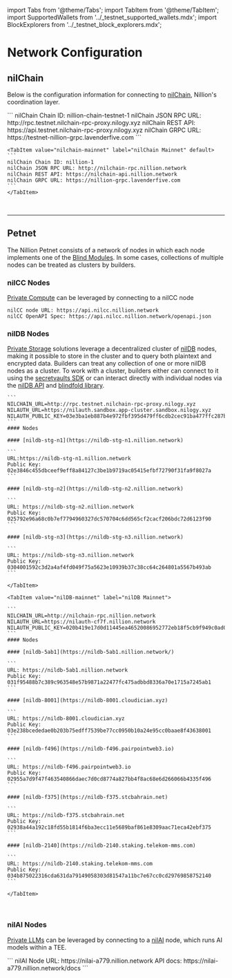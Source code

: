 import Tabs from '@theme/Tabs';
import TabItem from '@theme/TabItem';
import SupportedWallets from '../\_testnet_supported_wallets.mdx';
import BlockExplorers from '../\_testnet_block_explorers.mdx';

# Network Configuration

## nilChain

Below is the configuration information for connecting to [nilChain](https://github.com/NillionNetwork/nilchain), Nillion's coordination layer.

<Tabs>
    <TabItem value="nilchain-testnet" label="nilChain Testnet" default>
    ```
    nilChain Chain ID: nillion-chain-testnet-1
    nilChain JSON RPC URL: http://rpc.testnet.nilchain-rpc-proxy.nilogy.xyz
    nilChain REST API: https://api.testnet.nilchain-rpc-proxy.nilogy.xyz
    nilChain GRPC URL: https://testnet-nillion-grpc.lavenderfive.com
    ```
    </TabItem>

    <TabItem value="nilchain-mainnet" label="nilChain Mainnet" default>
    ```
    nilChain Chain ID: nillion-1
    nilChain JSON RPC URL: http://nilchain-rpc.nillion.network
    nilChain REST API: https://nilchain-api.nillion.network
    nilChain GRPC URL: https://nillion-grpc.lavenderfive.com
    ```
    </TabItem>

</Tabs>
<br/>

---

## Petnet

The Nillion Petnet consists of a network of nodes in which each node implements one of the [Blind Modules](/learn/blind-modules). In some cases, collections of multiple nodes can be treated as clusters by builders.

### nilCC Nodes

[Private Compute](/build/compute/overview) can be leveraged by connecting to a nilCC node

```
nilCC node URL: https://api.nilcc.nillion.network
nilCC OpenAPI Spec: https://api.nilcc.nillion.network/openapi.json
```

### nilDB Nodes

[Private Storage](/build/private-storage/overview) solutions leverage a decentralized cluster of [nilDB](/learn/blind-modules#nildb) nodes, making it possible to store in the cluster and to query both plaintext and encrypted data. Builders can treat any collection of one or more nilDB nodes as a cluster. To work with a cluster, builders either can connect to it using the [secretvaults SDK](/build/private-storage/secretvaults) or can interact directly with individual nodes via the [nilDB API](/api/nildb/overview) and [blindfold library](/build/private-storage/blindfold).

<Tabs>
    <TabItem value="nilDB-testnet" label="nilDB Testnet" default>

    ```
    NILCHAIN_URL=http://rpc.testnet.nilchain-rpc-proxy.nilogy.xyz
    NILAUTH_URL=https://nilauth.sandbox.app-cluster.sandbox.nilogy.xyz
    NILAUTH_PUBLIC_KEY=03e3ba1eb887b4e972fbf395d479ff6cdb2cec91ba477ffc287b2b9cb5ec2161aa
    ```
    #### Nodes

    #### [nildb-stg-n1](https://nildb-stg-n1.nillion.network)

    ```
    URL:https://nildb-stg-n1.nillion.network
    Public Key: 02e3846c455dbceef9eff8a84127c3be1b9719ac05415efbf72790f31fa9f8027a
    ```

    #### [nildb-stg-n2](https://nildb-stg-n2.nillion.network)

    ```
    URL: https://nildb-stg-n2.nillion.network
    Public Key: 025792e96a68c0b7ef7794960327dc570704c6dd565cf2cacf206bdc72d6123f90
    ```

    #### [nildb-stg-n3](https://nildb-stg-n3.nillion.network)

    ```
    URL: https://nildb-stg-n3.nillion.network
    Public Key: 0304001592c3d2a4af4fd049f75a5623e10939b37c38cc64c264801a5567b493ab
    ```

    </TabItem>

    <TabItem value="nilDB-mainnet" label="nilDB Mainnet">

    ```
    NILCHAIN_URL=http://nilchain-rpc.nillion.network
    NILAUTH_URL=https://nilauth-cf7f.nillion.network
    NILAUTH_PUBLIC_KEY=020b419e17d0d11445ea46520086952772eb18f5cb9f949c0ad0b418282617cf7f
    ```
    #### Nodes

    #### [nildb-5ab1](https://nildb-5ab1.nillion.network/)

    ```
    URL: https://nildb-5ab1.nillion.network
    Public Key: 031f95488b7c389c963548e57b9871a22477fc475adbbd8336a70e1715a7245ab1
    ```

    #### [nildb-8001](https://nildb-8001.cloudician.xyz)

    ```
    URL: https://nildb-8001.cloudician.xyz
    Public Key: 03e238bcededae0b203b75edff7539be77cc0950b10a24e95cc0baae8f43638001
    ```

    #### [nildb-f496](https://nildb-f496.pairpointweb3.io)

    ```
    URL: https://nildb-f496.pairpointweb3.io
    Public Key: 02955a7d9f47f463540866daec7d0cd8774a827bb4f8ac68e6d266066b4335f496
    ```

    #### [nildb-f375](https://nildb-f375.stcbahrain.net)

    ```
    URL: https://nildb-f375.stcbahrain.net
    Public Key: 02938a44a192c18fd55b1814f6ba3ecc11e5689baf861e8309aac71eca42ebf375
    ```

    #### [nildb-2140](https://nildb-2140.staking.telekom-mms.com)

    ```
    URL: https://nildb-2140.staking.telekom-mms.com
    Public Key: 034b875022316cda631da79149058303d81547a11bc7e67cc0cd29769858752140
    ```

    </TabItem>

</Tabs>
<br/>

### nilAI Nodes

[Private LLMs](/build/private-llms/overview) can be leveraged by connecting to a [nilAI](/learn/blind-modules#nil-ai) node, which runs AI models within a TEE.

<Tabs>
    <TabItem value="nilAI-testnet" label="nilAI Alpha" default>
       ```
       nilAI Node URL: https://nilai-a779.nillion.network
       API docs: https://nilai-a779.nillion.network/docs
       ```
    </TabItem>

</Tabs>
<br/>
